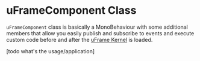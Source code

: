 # uFrameComponent Class

`uFrameComponent` class is basically a MonoBehaviour with some additional members that allow you easily publish and subscribe to events and execute custom code before and after the [uFrame Kernel](pages/uframe-kernel.md) is loaded.

[todo what's the usage/application]
